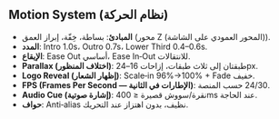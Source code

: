 ## Motion System (نظام الحركة)

- **المبادئ**: بساطة، خِفّة، إبراز العمق (محور Z (المحور العمودي على الشاشة)).
- **المدد**: Intro 1.0s، Outro 0.7s، Lower Third 0.4–0.6s.
- **الإيقاع**: Ease Out أساسي، Ease In‑Out للانتقالات.
- **Parallax (اختلاف المنظور)**: طبقتان إلى ثلاث طبقات، إزاحات 16–24px.
- **Logo Reveal (إظهار الشعار)**: Scale‑in 96%→100% + Fade خفيف.
- **FPS (Frames Per Second — الإطارات في الثانية)**: 24/30 حسب المنصة.
- **Audio Cue (إشارة صوتية)**: نقرة/سووش قصيرة ≤ 400ms عند الحاجة.
- **حواف**: Anti‑alias نظيف، بدون اهتزاز عند التحريك.
